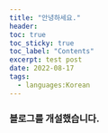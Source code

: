 ```yaml
---
title: "안녕하세요."
header:
toc: true
toc_sticky: true
toc_label: "Contents"
excerpt: test post
date: 2022-08-17
tags:
  - languages:Korean
---
```


<h3>블로그를 개설했습니다.</h3>